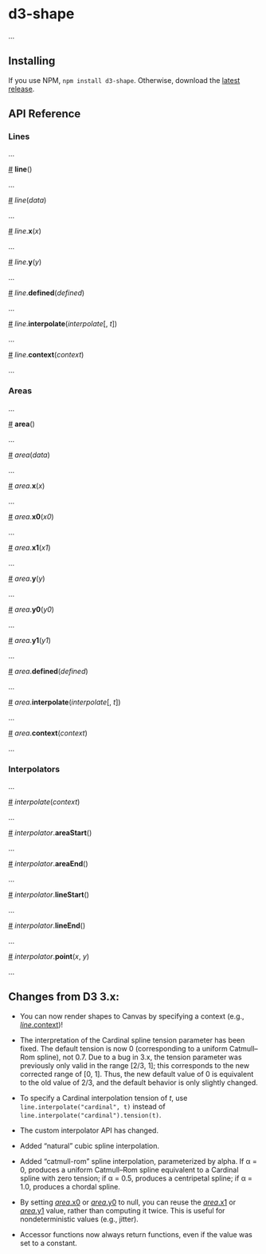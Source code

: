 # d3-shape

…

## Installing

If you use NPM, `npm install d3-shape`. Otherwise, download the [latest release](https://github.com/d3/d3-shape/releases/latest).

## API Reference

### Lines

…

<a name="line" href="#line">#</a> <b>line</b>()

…

<a name="_line" href="#_line">#</a> <i>line</i>(<i>data</i>)

…

<a name="line_x" href="#line_x">#</a> <i>line</i>.<b>x</b>(<i>x</i>)

…

<a name="line_y" href="#line_y">#</a> <i>line</i>.<b>y</b>(<i>y</i>)

…

<a name="line_defined" href="#line_defined">#</a> <i>line</i>.<b>defined</b>(<i>defined</i>)

…

<a name="line_interpolate" href="#line_interpolate">#</a> <i>line</i>.<b>interpolate</b>(<i>interpolate</i>[, <i>t</i>])

…

<a name="line_context" href="#line_context">#</a> <i>line</i>.<b>context</b>(<i>context</i>)

…

### Areas

…

<a name="area" href="#area">#</a> <b>area</b>()

…

<a name="_area" href="#_area">#</a> <i>area</i>(<i>data</i>)

…

<a name="area_x" href="#area_x">#</a> <i>area</i>.<b>x</b>(<i>x</i>)

…

<a name="area_x0" href="#area_x0">#</a> <i>area</i>.<b>x0</b>(<i>x0</i>)

…

<a name="area_x1" href="#area_x1">#</a> <i>area</i>.<b>x1</b>(<i>x1</i>)

…

<a name="area_y" href="#area_y">#</a> <i>area</i>.<b>y</b>(<i>y</i>)

…

<a name="area_y0" href="#area_y0">#</a> <i>area</i>.<b>y0</b>(<i>y0</i>)

…

<a name="area_y1" href="#area_y1">#</a> <i>area</i>.<b>y1</b>(<i>y1</i>)

…

<a name="area_defined" href="#area_defined">#</a> <i>area</i>.<b>defined</b>(<i>defined</i>)

…

<a name="area_interpolate" href="#area_interpolate">#</a> <i>area</i>.<b>interpolate</b>(<i>interpolate</i>[, <i>t</i>])

…

<a name="area_context" href="#area_context">#</a> <i>area</i>.<b>context</b>(<i>context</i>)

…

### Interpolators

…

<a name="interpolate" href="#interpolate">#</a> <i>interpolate</i>(<i>context</i>)

…

<a name="interpolator_areaStart" href="#interpolator_areaStart">#</a> <i>interpolator</i>.<b>areaStart</b>()

…

<a name="interpolator_areaEnd" href="#interpolator_areaEnd">#</a> <i>interpolator</i>.<b>areaEnd</b>()

…

<a name="interpolator_lineStart" href="#interpolator_lineStart">#</a> <i>interpolator</i>.<b>lineStart</b>()

…

<a name="interpolator_lineEnd" href="#interpolator_lineEnd">#</a> <i>interpolator</i>.<b>lineEnd</b>()

…

<a name="interpolator_point" href="#interpolator_point">#</a> <i>interpolator</i>.<b>point</b>(<i>x</i>, <i>y</i>)

…

## Changes from D3 3.x:

* You can now render shapes to Canvas by specifying a context (e.g., [*line*.context](#line_context))!

* The interpretation of the Cardinal spline tension parameter has been fixed. The default tension is now 0 (corresponding to a uniform Catmull–Rom spline), not 0.7. Due to a bug in 3.x, the tension parameter was previously only valid in the range [2/3, 1]; this corresponds to the new corrected range of [0, 1]. Thus, the new default value of 0 is equivalent to the old value of 2/3, and the default behavior is only slightly changed.

* To specify a Cardinal interpolation tension of *t*, use `line.interpolate("cardinal", t)` instead of `line.interpolate("cardinal").tension(t)`.

* The custom interpolator API has changed.

* Added “natural” cubic spline interpolation.

* Added “catmull-rom” spline interpolation, parameterized by alpha. If α = 0, produces a uniform Catmull–Rom spline equivalent to a Cardinal spline with zero tension; if α = 0.5, produces a centripetal spline; if α = 1.0, produces a chordal spline.

* By setting [*area*.x0](#area_x0) or [*area*.y0](#area_y0) to null, you can reuse the [*area*.x1](#area_x1) or [*area*.y1](#area_y1) value, rather than computing it twice. This is useful for nondeterministic values (e.g., jitter).

* Accessor functions now always return functions, even if the value was set to a constant.

